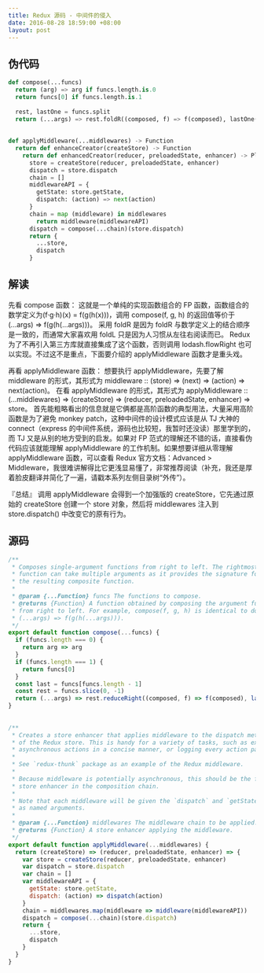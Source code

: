 ```yaml
---
title: Redux 源码 - 中间件的侵入
date: 2016-08-28 18:59:00 +08:00
layout: post
---
```


## 伪代码

```python
def compose(...funcs)
  return (arg) => arg if funcs.length.is.0
  return funcs[0] if funcs.length.is.1
 
  rest, lastOne = funcs.split
  return (...args) => rest.foldR((composed, f) => f(composed), lastOne(...args))
 
 
def applyMiddleware(...middlewares) -> Function
  return def enhanceCreator(createStore) -> Function
    return def enhancedCreator(reducer, preloadedState, enhancer) -> PlainObject
      store = createStore(reducer, preloadedState, enhancer)
      dispatch = store.dispatch
      chain = []
      middlewareAPI = {
        getState: store.getState,
        dispatch: (action) => next(action)
      }
      chain = map (middleware) in middlewares
        return middleware(middlewareAPI)
      dispatch = compose(...chain)(store.dispatch)
      return {
        ...store,
        dispatch
      }
```

## 解读

先看 compose 函数：
这就是一个单纯的实现函数组合的 FP 函数，函数组合的数学定义为(f·g·h)(x) = f(g(h(x)))，调用 compose(f, g, h) 的返回值等价于 (...args) => f(g(h(...args)))。
采用 foldR 是因为 foldR 与数学定义上的结合顺序是一致的，而通常大家喜欢用 foldL 只是因为人习惯从左往右阅读而已。
Redux 为了不再引入第三方库就直接集成了这个函数，否则调用 lodash.flowRight 也可以实现。不过这不是重点，下面要介绍的 applyMiddleware 函数才是重头戏。
 
再看 applyMiddleware 函数：
想要执行 applyMiddleware，先要了解 middleware 的形式，其形式为 middleware :: (store) => (next) => (action) => next(action)。
在看 applyMiddleware 的形式，其形式为 applyMiddleware :: (...middlewares) => (createStore) => (reducer, preloadedState, enhancer) => store。
首先能粗略看出的信息就是它俩都是高阶函数的典型用法，大量采用高阶函数是为了避免 monkey patch，这种中间件的设计模式应该是从 TJ 大神的 connect（express 的中间件系统，源码也比较短，我暂时还没读）那里学到的，而 TJ 又是从别的地方受到的启发。如果对 FP 范式的理解还不错的话，直接看伪代码应该就能理解 applyMiddleware 的工作机制。如果想要详细从零理解 applyMiddleware 函数，可以查看 Redux 官方文档：Advanced > Middleware，我很难讲解得比它更浅显易懂了，非常推荐阅读（补充，我还是厚着脸皮翻译并简化了一遍，请戳本系列左侧目录树“外传”）。
 
『总结』
调用 applyMiddleware 会得到一个加强版的 createStore，它先通过原始的 createStore 创建一个 store 对象，然后将 middlewares 注入到 store.dispatch() 中改变它的原有行为。

## 源码

```js
/**
 * Composes single-argument functions from right to left. The rightmost
 * function can take multiple arguments as it provides the signature for
 * the resulting composite function.
 *
 * @param {...Function} funcs The functions to compose.
 * @returns {Function} A function obtained by composing the argument functions
 * from right to left. For example, compose(f, g, h) is identical to doing
 * (...args) => f(g(h(...args))).
 */
export default function compose(...funcs) {
  if (funcs.length === 0) {
    return arg => arg
  }
  if (funcs.length === 1) {
    return funcs[0]
  }
  const last = funcs[funcs.length - 1]
  const rest = funcs.slice(0, -1)
  return (...args) => rest.reduceRight((composed, f) => f(composed), last(...args))
}
 
 
/**
 * Creates a store enhancer that applies middleware to the dispatch method
 * of the Redux store. This is handy for a variety of tasks, such as expressing
 * asynchronous actions in a concise manner, or logging every action payload.
 *
 * See `redux-thunk` package as an example of the Redux middleware.
 *
 * Because middleware is potentially asynchronous, this should be the first
 * store enhancer in the composition chain.
 *
 * Note that each middleware will be given the `dispatch` and `getState` functions
 * as named arguments.
 *
 * @param {...Function} middlewares The middleware chain to be applied.
 * @returns {Function} A store enhancer applying the middleware.
 */
export default function applyMiddleware(...middlewares) {
  return (createStore) => (reducer, preloadedState, enhancer) => {
    var store = createStore(reducer, preloadedState, enhancer)
    var dispatch = store.dispatch
    var chain = []
    var middlewareAPI = {
      getState: store.getState,
      dispatch: (action) => dispatch(action)
    }
    chain = middlewares.map(middleware => middleware(middlewareAPI))
    dispatch = compose(...chain)(store.dispatch)
    return {
      ...store,
      dispatch
    }
  }
}
```